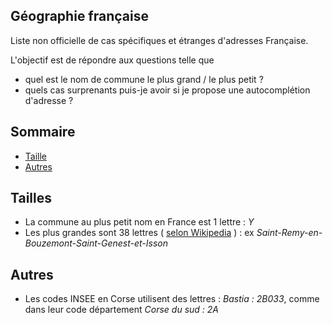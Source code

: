 ## Géographie française

Liste non officielle de cas spécifiques et étranges d'adresses Française.

L'objectif est de répondre aux questions telle que 

* quel est le nom de commune le plus grand / le plus petit ? 
* quels cas surprenants puis-je avoir si je propose une autocomplétion d'adresse ? 


## Sommaire

- [Taille](#tailles)
- [Autres](#autres)

## Tailles

* La commune au plus petit nom en France est 1 lettre : *Y*
* Les plus grandes sont 38 lettres ( [selon Wikipedia](https://fr.wikipedia.org/wiki/Liste_des_toponymes_les_plus_longs#Liste) ) : ex  *Saint-Remy-en-Bouzemont-Saint-Genest-et-Isson*

## Autres

* Les codes INSEE en Corse utilisent des lettres : *Bastia : 2B033*, comme dans leur code département *Corse du sud : 2A*
